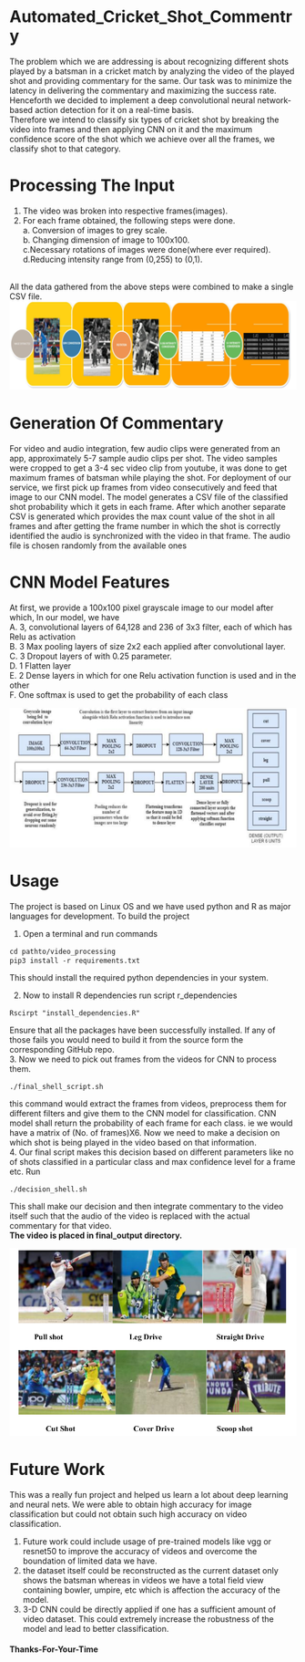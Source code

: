 # Automated_Cricket_Shot_Commentry
The problem which we are addressing is about recognizing different shots played by a
batsman in a cricket match by analyzing the video of the played shot and providing
commentary for the same. Our task was to minimize the latency in delivering the commentary and maximizing the success rate. Henceforth we decided to implement a deep
convolutional neural network-based action detection for it on a real-time basis.<br />
Therefore we intend to classify six types of cricket shot by breaking the video into
frames and then applying CNN on it and the maximum confidence score of the shot which we achieve over all the frames, we classify shot to that category.

# Processing The Input

1. The video was broken into respective frames(images).
2. For each frame obtained, the following steps were done.<br />
  a. Conversion of images to grey scale.<br />
  b. Changing dimension of image to 100x100.<br />
  c.Necessary rotations of images were done(where ever required).<br />
  d.Reducing intensity range from (0,255) to (0,1). <br /><br />

All the data gathered from the above steps were combined to make a single
CSV file.
![alt text](https://github.com/Puneet-Jain-18/Cricket_Shot_Commentry/blob/master/finalOutputs/Preprocessing.png)

# Generation Of Commentary
For video and audio integration, few audio clips were generated from an app, approximately 5-7 sample audio clips per shot. The video samples were cropped to get a 3-4 sec video clip from youtube, it was done to get maximum frames of batsman while playing the shot. For deployment of our service, we first pick up frames from video consecutively and feed that image to our CNN model. The model generates a CSV file of the classified shot probability which it gets in each frame. After which another separate CSV is generated which provides the max count value of the shot in all frames and after getting the frame number in which the shot is correctly identified the audio is synchronized with the video in that frame. The audio file is chosen randomly from the available ones

# CNN Model Features

At first, we provide a 100x100 pixel grayscale image to our model after which, In our model, we have<br />
A. 3, convolutional layers of 64,128 and 236 of 3x3 filter, each of which has Relu as activation<br />
B. 3 Max pooling layers of size 2x2 each applied after convolutional layer.<br />
C. 3 Dropout layers of with 0.25 parameter.<br />
D. 1 Flatten layer<br />
E. 2 Dense layers in which for one Relu activation function is used and in the other<br />
F. One softmax is used to get the probability of each class<br />

![alt text](https://github.com/Puneet-Jain-18/Cricket_Shot_Commentry/blob/master/finalOutputs/CNN.png)

# Usage
The project is based on Linux OS and we have used python and R as major languages for development.
To build the project 
1. Open a terminal and run commands
````
cd pathto/video_processing
pip3 install -r requirements.txt
````
This should install the required python dependencies in your system.

2. Now to install R dependencies run script r_dependencies
````
Rscirpt "install_dependencies.R"
````
Ensure that all the packages have been successfully installed. If any of those fails you would need to build it from the source form the corresponding GitHub repo.<br />
3. Now we need to pick out frames from the videos for CNN to process them.
````
./final_shell_script.sh
````
this command would extract the frames from videos, preprocess them for different filters and give them to the CNN model for classification. CNN model shall return the probability of each frame for each class. ie we would have a matrix of (No. of frames)X6. Now we need to make a decision on which shot is being played in the video based on that information.<br />
4. Our final script makes this decision based on different parameters like no of shots classified in a particular class and max confidence level for a frame etc. Run
````
./decision_shell.sh
````
This shall make our decision and then integrate commentary to the video itself such that the audio of the video is replaced with the actual commentary for that video.<br/>
<b>The video is placed in final_output directory.</b><br />

![alt text](https://github.com/Puneet-Jain-18/Cricket_Shot_Commentry/blob/master/finalOutputs/sample_output.png)
# Future Work
This was a really fun project and helped us learn a lot about deep learning and neural nets. We were able to obtain high accuracy for image classification but could not obtain such high accuracy on video classification.
1. Future work could include usage of pre-trained models like vgg or resnet50 to improve the accuracy of videos and overcome the boundation of limited data we have.
2. the dataset itself could be reconstructed as the current dataset only shows the batsman whereas in videos we have a total field view containing bowler, umpire, etc which is affection the accuracy of the model.
3. 3-D CNN could be directly applied if one has a sufficient amount of video dataset. This could extremely increase the robustness of the model and lead to better classification.
<h4>Thanks-For-Your-Time</h4>
